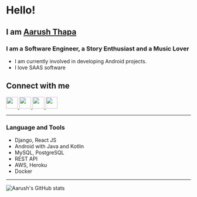 
# Hello!

## I am [Aarush Thapa](https://aarushthapa.com.np/)

### I am a Software Engineer, a Story Enthusiast and a Music Lover

- I am currently involved in developing Android projects.
- I love SAAS software

## Connect with me
[<img height="32" width="32" src="https://cdn.jsdelivr.net/npm/simple-icons@v4/icons/linkedin.svg" />
](https://www.linkedin.com/in/aarush-thapa/) 
[<img height="32" width="32" src="https://cdn.jsdelivr.net/npm/simple-icons@v4/icons/instagram.svg" />
](https://www.instagram.com/aarush_thapa_/)
[<img height="32" width="32" src="https://cdn.jsdelivr.net/npm/simple-icons@v4/icons/facebook.svg" />
](https://www.facebook.com/aarush.thapa)
[<img height="32" width="32" src="https://cdn.jsdelivr.net/npm/simple-icons@v4/icons/behance.svg" />
](https://www.behance.net/aarushthapa)

___

### Language and Tools
* Django, React JS
* Android with Java and Kotlin
* MySQL, PostgreSQL
* REST API 
* AWS, Heroku
* Docker 

___

![Aarush's GitHub stats](https://github-readme-stats-aarushthapa.vercel.app/api?username=AarushThapa&show_icons=true&include_all_commits=true&count_private=True&theme=radical)
